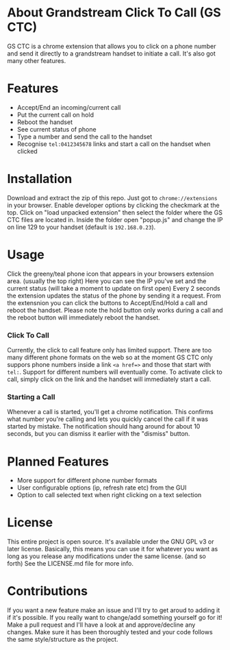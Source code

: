 # About Grandstream Click To Call (GS CTC)
GS CTC is a chrome extension that allows you to click on a phone number and send it directly to a grandstream handset to initiate a call.  It's also got many other features.

# Features
- Accept/End an incoming/current call
- Put the current call on hold
- Reboot the handset
- See current status of phone
- Type a number and send the call to the handset
- Recognise ```tel:0412345678``` links and start a call on the handset when clicked

# Installation
Download and extract the zip of this repo.
Just got to ```chrome://extensions``` in your browser. 
Enable developer options by clicking the checkmark at the top.
Click on "load unpacked extension" then select the folder where the GS CTC files are located in.
Inside the folder open "popup.js" and change the IP on line 129 to your handset (default is ```192.168.0.23```).

# Usage
Click the greeny/teal phone icon that appears in your browsers extension area.  (usually the top right)
Here you can see the IP you've set and the current status (will take a moment to update on first open)
Every 2 seconds the extension updates the status of the phone by sending it a request.
From the extensnion you can click the buttons to Accept/End/Hold a call and reboot the handset.
Please note the hold button only works during a call and the reboot button will immediately reboot the handset.

### Click To Call
Currently, the click to call feature only has limited support.  There are too many different phone formats on the web so at the moment GS CTC only suppors phone numbers inside a link ```<a href=>``` and those that start with ```tel:```.  Support for different numbers will eventually come.
To activate click to call, simply click on the link and the handset will immediately start a call.

### Starting a Call
Whenever a call is started, you'll get a chrome notification.  This confirms what number you're calling and lets you quickly cancel the call if it was started by mistake.  The notification should hang around for about 10 seconds, but you can dismiss it earlier with the "dismiss" button.

# Planned Features
- More support for different phone number formats
- User configurable options (ip, refresh rate etc) from the GUI
- Option to call selected text when right clicking on a text selection

# License
This entire project is open source.  It's available under the GNU GPL v3 or later license.  Basically, this means you can use it for whatever you want as long as you release any modifications under the same license.  (and so forth)  See the LICENSE.md file for more info.

# Contributions
If you want a new feature make an issue and I'll try to get aroud to adding it if it's possible.  If you really want to change/add something yourself go for it!  Make a pull request and I'll have a look at and approve/decline any changes.  Make sure it has been thoroughly tested and your code follows the same style/structure as the project.
